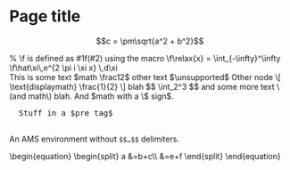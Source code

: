 # Page title

```math
c = \pm\sqrt{a^2 + b^2}
```

<div class="language-math">
% \f is defined as #1f(#2) using the macro
\f\relax{x} = \int_{-\infty}^\infty
    \f\hat\xi\,e^{2 \pi i \xi x}
    \,d\xi
</div>

<div id="test">
  This is some text $math \frac12$ other text $\unsupported$
  <span class="blue">
  Other node \[ \text{displaymath} \frac{1}{2} \] blah $$ \int_2^3 $$
  </span>
  and some <!-- comment --> more text \(and math\) blah. And $math with a
  \$ sign$.
  <pre>
  Stuff in a $pre tag$
  </pre>
  <p>An AMS environment without <code>$$…$$</code> delimiters.</p>
  <p>\begin{equation} \begin{split} a &=b+c\\ &=e+f \end{split} \end{equation}</p>
</div>
